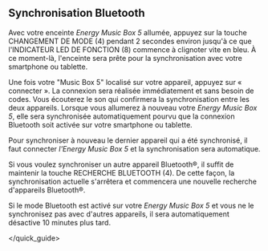 ## Synchronisation Bluetooth

Avec votre enceinte *Energy Music Box 5* allumée, appuyez sur la touche CHANGEMENT DE MODE (4) pendant 2 secondes environ jusqu'à ce que l'INDICATEUR LED DE FONCTION (8) commence à clignoter vite en bleu. À ce moment-là, l'enceinte sera prête pour la synchronisation avec votre smartphone ou tablette.

Une fois votre "Music Box 5" localisé sur votre appareil, appuyez sur « connecter ». La connexion sera réalisée immédiatement et sans besoin de codes. Vous écouterez le son qui confirmera la synchronisation entre les deux appareils. Lorsque vous allumerez à nouveau votre *Energy Music Box 5*, elle sera synchronisée automatiquement pourvu que la connexion Bluetooth soit activée sur votre smartphone ou tablette.

Pour synchroniser à nouveau le dernier appareil qui a été synchronisé, il faut connecter *l'Energy Music Box 5* et la synchronisation sera automatique.

Si vous voulez synchroniser un autre appareil Bluetooth®, il suffit de maintenir la touche RECHERCHE BLUETOOTH (4). De cette façon, la synchronisation actuelle s'arrêtera et commencera une nouvelle recherche d'appareils Bluetooth®.

Si le mode Bluetooth est activé sur votre *Energy Music Box 5* et vous ne le synchronisez pas avec d'autres appareils, il sera automatiquement désactive 10 minutes plus tard.

</quick_guide>
